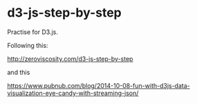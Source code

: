 # d3-js-step-by-step

Practise for D3.js.

Following this:

http://zeroviscosity.com/d3-js-step-by-step


and this 

https://www.pubnub.com/blog/2014-10-08-fun-with-d3js-data-visualization-eye-candy-with-streaming-json/
